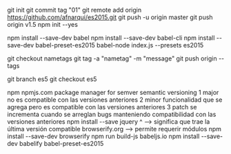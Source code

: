 git init 
git commit tag "01"
git remote add origin https://github.com/afnarqui/es2015.git
git push -u origin master
git push origin v1.5
npm init --yes

npm install --save-dev babel
npm install --save-dev babel-cli
npm install --save-dev babel-preset-es2015
babel-node index.js --presets es2015

git checkout nametags
git tag -a "nametag" -m "message"
git push origin --tags 

git branch es5
git checkout es5

npm 
npmjs.com
package manager for 
semver semantic versioning 
1 major no es compatible con las versiones anteriores
2 minor funcionalidad que se agrega pero es compatible con las versiones anteriores 
3 patch se incrementa cuando se arreglan bugs manteniendo compatibilidad con las versiones anteriores
npm install --save jquery
^ --> significa que trae la última versión compatible 
browserify.org --> permite requerir módulos
npm install --save-dev browserify
npm run build-js
babeljs.io
npm install --save-dev babelify babel-preset-es2015











